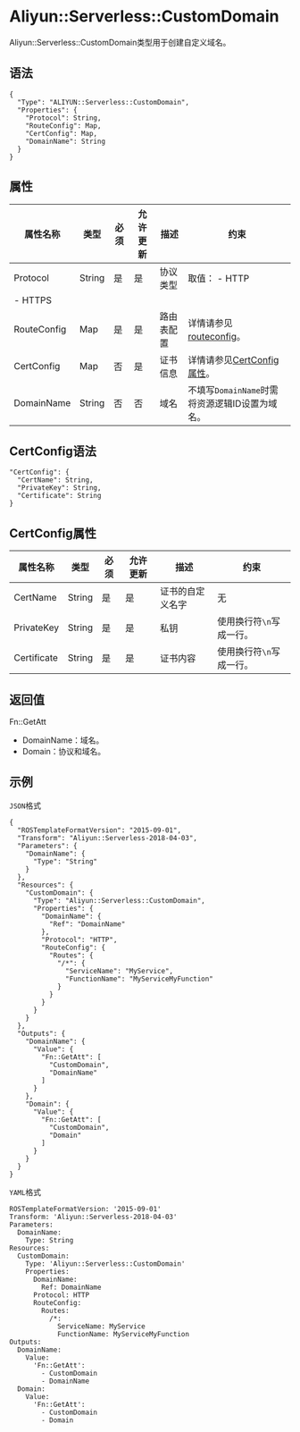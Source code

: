 # Aliyun::Serverless::CustomDomain

Aliyun::Serverless::CustomDomain类型用于创建自定义域名。

## 语法

```
{
  "Type": "ALIYUN::Serverless::CustomDomain",
  "Properties": {
    "Protocol": String,
    "RouteConfig": Map,
    "CertConfig": Map,
    "DomainName": String
  }
}
```

## 属性

|属性名称|类型|必须|允许更新|描述|约束|
|----|--|--|----|--|--|
|Protocol|String|是|是|协议类型|取值： -   HTTP
-   HTTPS |
|RouteConfig|Map|是|是|路由表配置|详情请参见[routeconfig](https://github.com/alibaba/funcraft/blob/master/docs/specs/2018-04-03-zh-cn.md#routeconfig-对象)。 |
|CertConfig|Map|否|是|证书信息|详情请参见[CertConfig属性](#section_eij_me1_d5i)。|
|DomainName|String|否|否|域名|不填写`DomainName`时需将资源逻辑ID设置为域名。|

## CertConfig语法

```
"CertConfig": {
  "CertName": String,
  "PrivateKey": String,
  "Certificate": String
}
```

## CertConfig属性

|属性名称|类型|必须|允许更新|描述|约束|
|----|--|--|----|--|--|
|CertName|String|是|是|证书的自定义名字|无|
|PrivateKey|String|是|是|私钥|使用换行符`\n`写成一行。|
|Certificate|String|是|是|证书内容|使用换行符`\n`写成一行。|

## 返回值

Fn::GetAtt

-   DomainName：域名。
-   Domain：协议和域名。

## 示例

`JSON`格式

```language-json
{
  "ROSTemplateFormatVersion": "2015-09-01",
  "Transform": "Aliyun::Serverless-2018-04-03",
  "Parameters": {
    "DomainName": {
      "Type": "String"
    }
  },
  "Resources": {
    "CustomDomain": {
      "Type": "Aliyun::Serverless::CustomDomain",
      "Properties": {
        "DomainName": {
          "Ref": "DomainName"
        },
        "Protocol": "HTTP",
        "RouteConfig": {
          "Routes": {
            "/*": {
              "ServiceName": "MyService",
              "FunctionName": "MyServiceMyFunction"
            }
          }
        }
      }
    }
  },
  "Outputs": {
    "DomainName": {
      "Value": {
        "Fn::GetAtt": [
          "CustomDomain",
          "DomainName"
        ]
      }
    },
    "Domain": {
      "Value": {
        "Fn::GetAtt": [
          "CustomDomain",
          "Domain"
        ]
      }
    }
  }
}
```

`YAML`格式

```
ROSTemplateFormatVersion: '2015-09-01'
Transform: 'Aliyun::Serverless-2018-04-03'
Parameters:
  DomainName:
    Type: String
Resources:
  CustomDomain:
    Type: 'Aliyun::Serverless::CustomDomain'
    Properties:
      DomainName:
        Ref: DomainName
      Protocol: HTTP
      RouteConfig:
        Routes:
          /*:
            ServiceName: MyService
            FunctionName: MyServiceMyFunction
Outputs:
  DomainName:
    Value:
      'Fn::GetAtt':
        - CustomDomain
        - DomainName
  Domain:
    Value:
      'Fn::GetAtt':
        - CustomDomain
        - Domain
```

